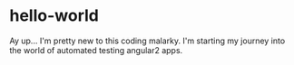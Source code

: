 # hello-world

Ay up... I'm pretty new to this coding malarky. I'm starting my journey into the world of automated testing angular2 apps.

